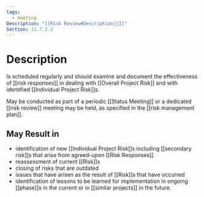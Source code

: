 ```yaml
---
tags:
  - meeting
Description: "[[Risk Review#Description|📝]]"
Section: 11.7.2.3
---
```

# Description
Is scheduled regularly and should examine and document the effectiveness of [[risk responses]] in dealing with [[Overall Project Risk]] and with identified [[Individual Project Risk]]s.

May be conducted as part of a periodic [[Status Meeting]] or a dedicated [[risk review]] meeting may be held, as specified in the [[risk management plan]].
## May Result in
- identification of new [[Individual Project Risk]]s including [[secondary risk]]s that arise from agreed-upon [[Risk Responses]]
- reassessment of current [[Risk]]s
- closing of risks that are outdated
- issues that have arisen as the result of [[Risk]]s that have occurred
- identification of lessons to be learned for implementation in ongoing [[phase]]s in the current or in [[similar projects]] in the future.